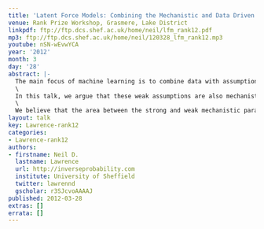 ```yaml
---
title: 'Latent Force Models: Combining the Mechanistic and Data Driven Modelling Paradigms'
venue: Rank Prize Workshop, Grasmere, Lake District
linkpdf: ftp://ftp.dcs.shef.ac.uk/home/neil/lfm_rank12.pdf
mp3: ftp://ftp.dcs.shef.ac.uk/home/neil/120328_lfm_rank12.mp3
youtube: nSN-wEvwYCA
year: '2012'
month: 3
day: '28'
abstract: |-
  The main focus of machine learning is to combine data with assumptions that reflect our belief about the regularity of the world. This, then, allows us to generalize and make new predictions for ‘test data’. Relative to other modelling paradigms such as those found in physics that are based on mechanistic understandings of the world, models in machine learning typically make only weak assumptions about data.\
  \
  In this talk, we argue that these weak assumptions are also mechanistic in nature. In particular, a very common assumption is smoothness, which can arise through the heat equation or other models of diffusion. Our assumption of smoothness reflects our belief in an underlying physical world in which smoothness is the norm. Strong mechanistic models, such as those used in computational fluid dynamics, climate etc. typically impose much more rigid constraints on the data and are often inappropriate for machine learning tasks where the model needs to be adaptive and should still perform well even when our mechanistic assumptions are not completely fulfilled. These strong mechanistic frameworks can, however, incorporate regularities beyond smoothness. Systems with inertia exhibit resonance and oscillation and these can be easily incorporated with strong mechanistic assumptions.\
  \
  We believe that the area between the strong and weak mechanistic paradigms should be a focus for much more research. For many interesting datasets we need adaptive models which include mechanistic assumptions. The latent force modeling paradigm is one way of approaching this which relies on the combination of differential equation systems which are driven, or have their initial or boundary conditions set, by Gaussian processes. The Gaussian processes provide the necessary adaptability and the differential equation encodes mechanistic assumptions. In this talk we introduce the model and demonstrate results in motion capture date and, given time, computational biology.
layout: talk
key: Lawrence-rank12
categories:
- Lawrence-rank12
authors:
- firstname: Neil D.
  lastname: Lawrence
  url: http://inverseprobability.com
  institute: University of Sheffield
  twitter: lawrennd
  gscholar: r3SJcvoAAAAJ
published: 2012-03-28
extras: []
errata: []
---
```

